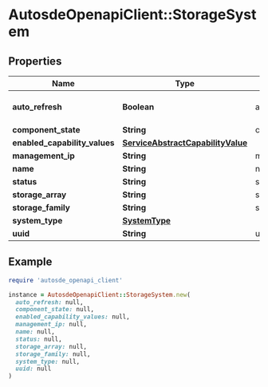 # AutosdeOpenapiClient::StorageSystem

## Properties

| Name | Type | Description | Notes |
| ---- | ---- | ----------- | ----- |
| **auto_refresh** | **Boolean** | auto_refresh | [optional][default to true] |
| **component_state** | **String** | component_state | [optional] |
| **enabled_capability_values** | [**ServiceAbstractCapabilityValue**](ServiceAbstractCapabilityValue.md) |  | [optional] |
| **management_ip** | **String** | management_ip | [optional] |
| **name** | **String** | name | [optional] |
| **status** | **String** | status | [optional] |
| **storage_array** | **String** | storage_array | [optional] |
| **storage_family** | **String** | storage_family | [optional] |
| **system_type** | [**SystemType**](SystemType.md) |  | [optional] |
| **uuid** | **String** | uuid | [optional] |

## Example

```ruby
require 'autosde_openapi_client'

instance = AutosdeOpenapiClient::StorageSystem.new(
  auto_refresh: null,
  component_state: null,
  enabled_capability_values: null,
  management_ip: null,
  name: null,
  status: null,
  storage_array: null,
  storage_family: null,
  system_type: null,
  uuid: null
)
```

